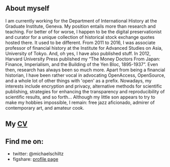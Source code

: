 ## About myself

I am currently working for the Department of International History at the Graduate Institute, Geneva. My position entails more than research and teaching. For better of for worse, I happen to be the digital preservationist and curator for a unique collection of historical stock exchange quotes hosted there.
It used to be different. From 2011 to 2016, I was associate professor of financial history at the Institute for Advanced Studies on Asia, University of Tokyo. 
And, oh yes, I have also published stuff. In 2012, Harvard University Press published my “The Money Doctors From Japan: Finance, Imperialism, and the Building of the Yen Bloc, 1895-1937”. Even then, research has always been so much more. Apart from being a financial historian, I have been rather vocal in advocating OpenAccess, OpenSource, and a whole lot of other things with 'open' as a prefix. Nowadays, my interests include encryption and privacy, alternative methods for scientific publishing, strategies for enhancing the transparency and reproducibility of scientific results, and so forth...
Although my little son appears to try to make my hobbies impossible, I remain: free jazz aficionado, admirer of contemporary art, and amateur cook.

## My [CV](/CurriculumVitaeMichaelSchiltz.pdf)

## Find me on:
* twitter: @michaelschiltz
* figshare: [profile page](https://figshare.com/authors/Michael_Schiltz/409900)
